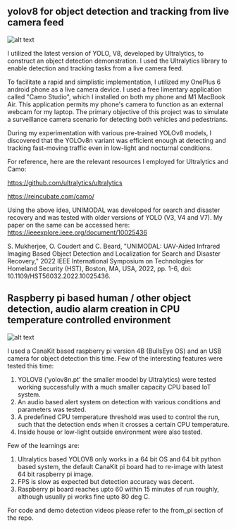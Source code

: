 ## yolov8 for object detection and tracking from live camera feed ##

![alt text](https://github.com/shubha07m/yolov8-testing/blob/main/yolov8_snap.png?raw=true)


I utilized the latest version of YOLO, V8, developed by Ultralytics, to construct an object detection demonstration. I used the Ultralytics library to enable detection and tracking tasks from a live camera feed.

To facilitate a rapid and simplistic implementation, I utilized my OnePlus 6 android phone as a live camera device. I used a free limentary application called "Camo Studio", which I installed on both my phone and M1 MacBook Air. This application permits my phone's camera to function as an external webcam for my laptop. The primary objective of this project was to simulate a surveillance camera scenario for detecting both vehicles and pedestrians.

During my experimentation with various pre-trained YOLOv8 models, I discovered that the YOLOv8n variant was efficient enough at detecting and tracking fast-moving traffic even in low-light and nocturnal conditions.

For reference, here are the relevant resources I employed for Ultralytics and Camo:

https://github.com/ultralytics/ultralytics

https://reincubate.com/camo/

Using the above idea, UNIMODAL was developed for search and disaster recovery and was tested with older versions of YOLO (V3, V4 and V7). My paper on the same can be accessed here: https://ieeexplore.ieee.org/document/10025436

S. Mukherjee, O. Coudert and C. Beard, "UNIMODAL: UAV-Aided Infrared Imaging Based Object Detection and Localization for Search and Disaster Recovery," 2022 IEEE International Symposium on Technologies for Homeland Security (HST), Boston, MA, USA, 2022, pp. 1-6, doi: 10.1109/HST56032.2022.10025436.


## Raspberry pi based human / other object detection, audio alarm creation in CPU temperature controlled environment ##

![alt text](https://github.com/shubha07m/yolov8-testing/blob/main/from_pi/rpi4b.png)

I used a CanaKit based raspberry pi version 4B (BullsEye OS) and an USB camera for object detection this time. Few of the interesting features were tested this time:

1. YOLOV8 ('yolov8n.pt' the smaller moodel by Ultralytics) were tested working successfully with a much smaller capacity CPU based IoT system.
2. An audio based alert system on detection with various conditions and parameters was tested.
3. A predefined CPU temperature threshold was used to control the run, such that the detection ends when it crosses a certain CPU temperature.
4. Inside house or low-light outside environment were also tested.

Few of the learnings are:

1. Ultralytics based YOLOV8 only works in a 64 bit OS and 64 bit python based system, the default CanaKit pi board had to re-image with latest 64 bit raspberry pi image.
2. FPS is slow as expected but detection accuracy was decent.
3. Raspberry pi board reaches upto 60 within 15 minutes of run roughly, although usually pi works fine upto 80 deg C.


For code and demo detection videos please refer to the from_pi section of the repo.




